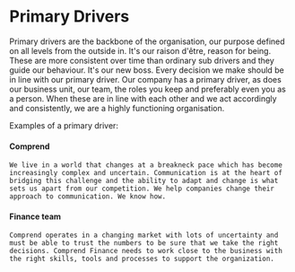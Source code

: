 # Primary Drivers

Primary drivers are the backbone of the organisation, our purpose defined on all levels from the outside in. It's our raison d'être, reason for being. These are more consistent over time than ordinary sub drivers and they guide our behaviour. It's our new boss. Every decision we make should be in line with our primary driver. Our company has a primary driver, as does our business unit, our team, the roles you keep and preferably even you as a person. When these are in line with each other and we act accordingly and consistently, we are a highly functioning organisation.

Examples of a primary driver:

#### Comprend 

`We live in a world that changes at a breakneck pace which has become increasingly complex and uncertain. Communication is at the heart of bridging this challenge and the ability to adapt and change is what sets us apart from our competition. We help companies change their approach to communication. We know how.`

#### Finance team 

`Comprend operates in a changing market with lots of uncertainty and must be able to trust the numbers to be sure that we take the right decisions. Comprend Finance needs to work close to the business with the right skills, tools and processes to support the organization.`

